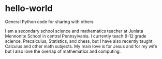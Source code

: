 # hello-world
General Python code for sharing with others

I am a secondary school science and mathematics teacher at Juniata Mennonite School in central Pennsylvania. I currently teach 8-12 grade science, Precalculus, Statistics, and chess, but I have also recently taught Calculus and other math subjects. My main love is for Jesus and for my wife but I also love the overlap of mathematics and computing.
